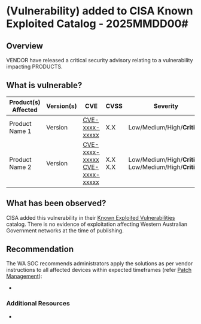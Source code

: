 # (Vulnerability) added to CISA Known Exploited Catalog - 2025MMDD00\#

## Overview

VENDOR have released a critical security advisory relating to a vulnerability impacting PRODUCTS.

## What is vulnerable?

| Product(s) Affected | Version(s) | CVE                                                                                                                                       | CVSS          | Severity                                                        |
| ------------------- | ---------- | ----------------------------------------------------------------------------------------------------------------------------------------- | ------------- | --------------------------------------------------------------- |
| Product Name 1      | Version    | [CVE-xxxx-xxxxx](https://nvd.nist.gov/vuln/detail/CVE-xxxx-xxxxx)                                                                         | X.X           | Low/Medium/High/**Critical**                                    |
| Product Name 2      | Version    | [CVE-xxxx-xxxxx](https://nvd.nist.gov/vuln/detail/CVE-xxxx-xxxxx) </br> [CVE-xxxx-xxxxx](https://nvd.nist.gov/vuln/detail/CVE-xxxx-xxxxx) | X.X </br> X.X | Low/Medium/High/**Critical** </br> Low/Medium/High/**Critical** |

## What has been observed?

CISA added this vulnerability in their [Known Exploited Vulnerabilities](https://www.cisa.gov/known-exploited-vulnerabilities-catalog) catalog. There is no evidence of exploitation affecting Western Australian Government networks at the time of publishing.

## Recommendation

The WA SOC recommends administrators apply the solutions as per vendor instructions to all affected devices within expected timeframes (refer [Patch Management](../guidelines/patch-management.md)):

- <Vendor URL>

### Additional Resources

-
